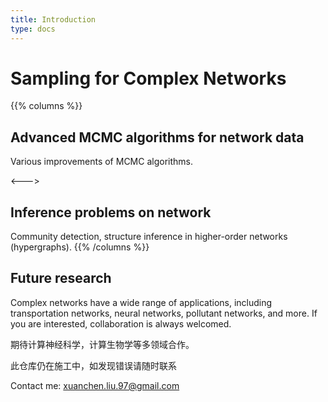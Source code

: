 ```yaml
---
title: Introduction
type: docs
---
```


# Sampling for Complex Networks
{{% columns %}}
## Advanced MCMC algorithms for network data

Various improvements of MCMC algorithms.

<--->

## Inference problems on network

Community detection, structure inference in higher-order networks (hypergraphs).
{{% /columns %}}


## Future research

Complex networks have a wide range of applications, including transportation networks, neural networks, pollutant networks, and more. If you are interested, collaboration is always welcomed.

期待计算神经科学，计算生物学等多领域合作。

此仓库仍在施工中，如发现错误请随时联系

Contact me: xuanchen.liu.97@gmail.com
